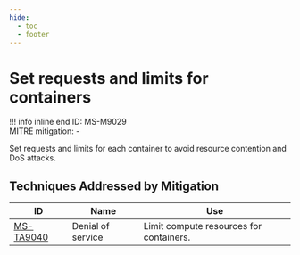 ```yaml
---
hide:
  - toc
  - footer
---
```


# Set requests and limits for containers

!!! info inline end
    ID: MS-M9029<br>
    MITRE mitigation: -


Set requests and limits for each container to avoid resource contention and DoS attacks.


## Techniques Addressed by Mitigation

|ID|Name|Use|
|--|----------|-----------|
|[MS-TA9040](../techniques/Denial%20of%20service.md)|Denial of service|Limit compute resources for containers.|
